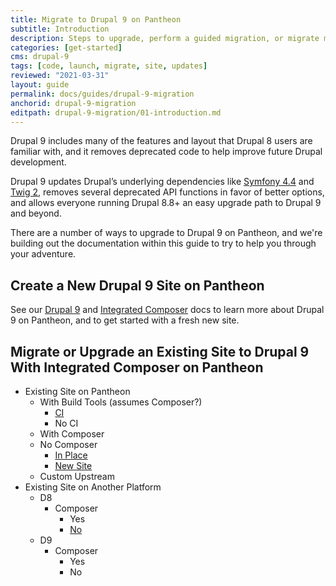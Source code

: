 ```yaml
---
title: Migrate to Drupal 9 on Pantheon
subtitle: Introduction
description: Steps to upgrade, perform a guided migration, or migrate manually to Drupal 9 on Pantheon.
categories: [get-started]
cms: drupal-9
tags: [code, launch, migrate, site, updates]
reviewed: "2021-03-31"
layout: guide
permalink: docs/guides/drupal-9-migration
anchorid: drupal-9-migration
editpath: drupal-9-migration/01-introduction.md
---
```


Drupal 9 includes many of the features and layout that Drupal 8 users are familiar with, and it removes deprecated code to help improve future Drupal development.

Drupal 9 updates Drupal’s underlying dependencies like [Symfony 4.4](https://symfony.com/releases/4.4) and [Twig 2](https://twig.symfony.com/doc/2.x/index.html), removes several deprecated API functions in favor of better options, and allows everyone running Drupal 8.8+ an easy upgrade path to Drupal 9 and beyond.

There are a number of ways to upgrade to Drupal 9 on Pantheon, and we're building out the documentation within this guide to try to help you through your adventure.

## Create a New Drupal 9 Site on Pantheon

See our [Drupal 9](/drupal-9) and [Integrated Composer](/integrated-composer) docs to learn more about Drupal 9 on Pantheon, and to get started with a fresh new site.

## Migrate or Upgrade an Existing Site to Drupal 9 With Integrated Composer on Pantheon

- Existing Site on Pantheon
  - With Build Tools (assumes Composer?)
    - [CI](/guides/drupal-9-migration/build-tools-to-d9-build-tools)
    - No CI
  - With Composer
  - No Composer
    - [In Place](/guides/drupal-9-migration/upgrade-to-d9)
    - [New Site](/guides/drupal-9-migration/migrate-manual-d9)
  - Custom Upstream
- Existing Site on Another Platform
  - D8
    - Composer
      - Yes
      - [No](/guides/drupal-9-migration/migrate-manual-d9)
  - D9
    - Composer
      - Yes
      - No
